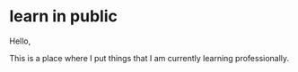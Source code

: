 # learn in public

Hello,

This is a place where I put things that I am currently learning professionally.
